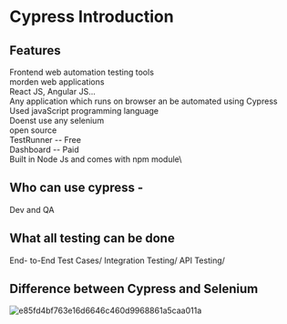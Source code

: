 # Cypress Introduction

## Features
Frontend web automation testing tools\
morden web applications\
React JS, Angular JS...\
Any application which runs on browser an be automated using Cypress\
Used javaScript programming language\
Doenst use any selenium\
open source\
TestRunner -- Free\
Dashboard -- Paid\
Built in Node Js and comes with npm module\

## Who can use cypress - 
Dev and QA
## What all testing can be done
End- to-End Test Cases/
Integration Testing/
API Testing/

## Difference between Cypress and Selenium
![e85fd4bf763e16d6646c460d9968861a5caa011a](https://github.com/Sachinnayak0712/CyPress-Automation/assets/66566069/c630abb5-1cf8-458d-83ba-b578d844737c)
